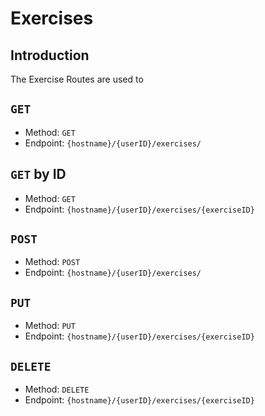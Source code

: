 # Exercises

## Introduction

The Exercise Routes are used to

## `GET`

* Method: `GET`
* Endpoint: `{hostname}/{userID}/exercises/`

## `GET` by ID

* Method: `GET`
* Endpoint: `{hostname}/{userID}/exercises/{exerciseID}`

## `POST`

* Method: `POST`
* Endpoint: `{hostname}/{userID}/exercises/`

## `PUT`

* Method: `PUT`
* Endpoint: `{hostname}/{userID}/exercises/{exerciseID}`

## `DELETE`

* Method: `DELETE`
* Endpoint: `{hostname}/{userID}/exercises/{exerciseID}`

